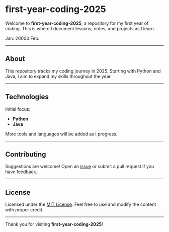 # first-year-coding-2025

Welcome to **first-year-coding-2025**, a repository for my first year of coding. This is where I document lessons, notes, and projects as I learn.

Jan: 20000
Feb: 

---

## About

This repository tracks my coding journey in 2025. Starting with Python and Java, I aim to expand my skills throughout the year.

---

## Technologies

Initial focus:

- **Python**
- **Java**

More tools and languages will be added as I progress.

---

## Contributing

Suggestions are welcome! Open an [issue](https://github.com/username/repo/issues) or submit a pull request if you have feedback.

---

## License

Licensed under the [MIT License](LICENSE). Feel free to use and modify the content with proper credit.

---

Thank you for visiting **first-year-coding-2025**!
